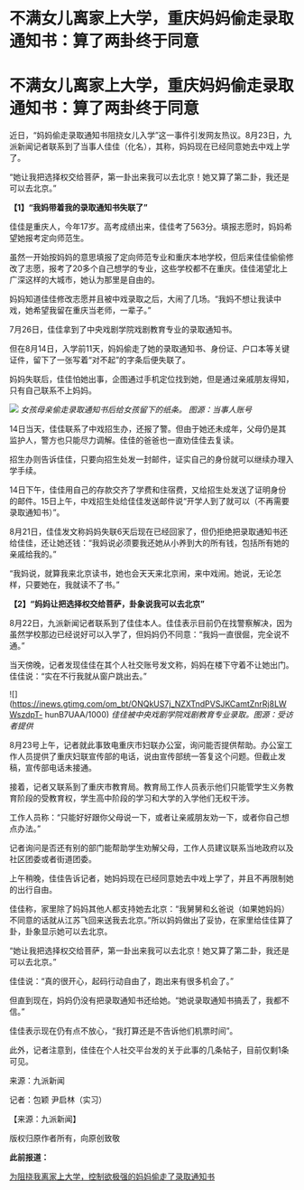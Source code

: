 # 不满女儿离家上大学，重庆妈妈偷走录取通知书：算了两卦终于同意

# 不满女儿离家上大学，重庆妈妈偷走录取通知书：算了两卦终于同意

近日，“妈妈偷走录取通知书阻挠女儿入学”这一事件引发网友热议。8月23日，九派新闻记者联系到了当事人佳佳（化名），其称，妈妈现在已经同意她去中戏上学了。

“她让我把选择权交给菩萨，第一卦出来我可以去北京！她又算了第二卦，我还是可以去北京。”

**【1】“我妈带着我的录取通知书失联了”**

佳佳是重庆人，今年17岁。高考成绩出来，佳佳考了563分。填报志愿时，妈妈希望她报考定向师范生。

虽然一开始按妈妈的意思填报了定向师范专业和重庆本地学校，但后来佳佳偷偷修改了志愿，报考了20多个自己想学的专业，这些学校都不在重庆。佳佳渴望北上广深这样的大城市，她认为那里是自由的。

妈妈知道佳佳修改志愿并且被中戏录取之后，大闹了几场。“我妈不想让我读中戏，她希望我留在重庆当老师，一辈子。”

7月26日，佳佳拿到了中央戏剧学院戏剧教育专业的录取通知书。

但在8月14日，入学前11天，妈妈偷走了她的录取通知书、身份证、户口本等关键证件，留下了一张写着“对不起”的字条后便失联了。

妈妈失联后，佳佳怕她出事，企图通过手机定位找到她，但是通过亲戚朋友得知，只有自己联系不上妈妈。

![](https://inews.gtimg.com/om_bt/Onlfrr_AwTGqN118e9dZDWN3u9w4wtaaCRSXAuY-5Aa68AA/1000)
_女孩母亲偷走录取通知书后给女孩留下的纸条。 图源：当事人账号_

14日当天，佳佳联系了中戏招生办，还报了警。但由于她还未成年，父母仍是其监护人，警方也只能尽力调解。佳佳的爸爸也一直劝佳佳去复读。

招生办则告诉佳佳，只要向招生处发一封邮件，证实自己的身份就可以继续办理入学手续。

14日下午，佳佳用自己的存款交齐了学费和住宿费，又给招生处发送了证明身份的邮件。15日上午，中戏招生处给佳佳发送邮件说“开学人到了就可以（不再需要录取通知书）”。

8月21日，佳佳发文称妈妈失联6天后现在已经回家了，但仍拒绝把录取通知书还给佳佳，还让她还钱：“我妈说必须要我还她从小养到大的所有钱，包括所有她的亲戚给我的。”

“我妈说，就算我来北京读书，她也会天天来北京闹，来中戏闹。她说，无论怎样，只要她在，我就读不了书。”

**【2】“妈妈让把选择权交给菩萨，卦象说我可以去北京”**

8月22日，九派新闻记者联系到了佳佳本人。佳佳表示目前仍在找警察解决，因为虽然学校那边已经说好可以入学了，但妈妈仍不同意：“我妈一直很倔，完全说不通。”

当天傍晚，记者发现佳佳在其个人社交账号发文称，妈妈在楼下守着不让她出门。佳佳说：“实在不行我就从窗户跳出去。”

![](https://inews.gtimg.com/om_bt/ONQkUS7j_NZXTndPVSJKCamtZnrRj8LWWszdpT-
hunB7UAA/1000) _佳佳被中央戏剧学院戏剧教育专业录取。图源：受访者提供_

8月23号上午，记者就此事致电重庆市妇联办公室，询问能否提供帮助。办公室工作人员提供了重庆妇联宣传部的电话，说由宣传部统一答复这个问题。但截止发稿，宣传部电话未接通。

接着，记者又联系到了重庆市教育局。教育局工作人员表示他们只能管学生义务教育阶段的受教育权，学生高中阶段的学习和大学的入学他们无权干涉。

工作人员称：“只能好好跟你父母说一下，或者让亲戚朋友劝一下，或者你自己想点办法。”

记者询问是否还有别的部门能帮助学生劝解父母，工作人员建议联系当地政府以及社区团委或者街道团委。

上午稍晚，佳佳告诉记者，她妈妈现在已经同意她去中戏上学了，并且不再限制她的出行自由。

佳佳称，家里除了妈妈其他人都支持她去北京：“我舅舅和幺爸说（如果她妈妈）不同意的话就从江苏飞回来送我去北京。”所以妈妈做出了妥协，在家里给佳佳算了卦，卦象显示她可以去北京。

“她让我把选择权交给菩萨，第一卦出来我可以去北京！她又算了第二卦，我还是可以去北京。”

佳佳说：“真的很开心，起码行动自由了，跑出来有很多机会了。”

但直到现在，妈妈仍没有把录取通知书还给她。“她说录取通知书搞丢了，我都不信。”

佳佳表示现在仍有点不放心，“我打算还是不告诉他们机票时间”。

此外，记者注意到，佳佳在个人社交平台发的关于此事的几条帖子，目前仅剩1条可见。

来源：九派新闻

记者：包颖 尹启林（实习）

【来源：九派新闻】

版权归原作者所有，向原创致敬

**此前报道：**

[为阻挠我离家上大学，控制欲极强的妈妈偷走了录取通知书 ](https://new.qq.com/rain/a/20230821A02DJ000)

